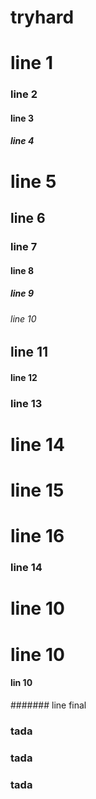 # tryhard
# line 1
### line 2
#### line 3
##### line 4
# line 5
## line 6
### line 7 
#### line 8
##### line 9
###### line 10
## line 11
#### line 12
### line 13
# line 14
# line 15
# line 16
### line 14
# line 10
# line 10
#### lin 10
####### line final
### tada
### tada
### tada
